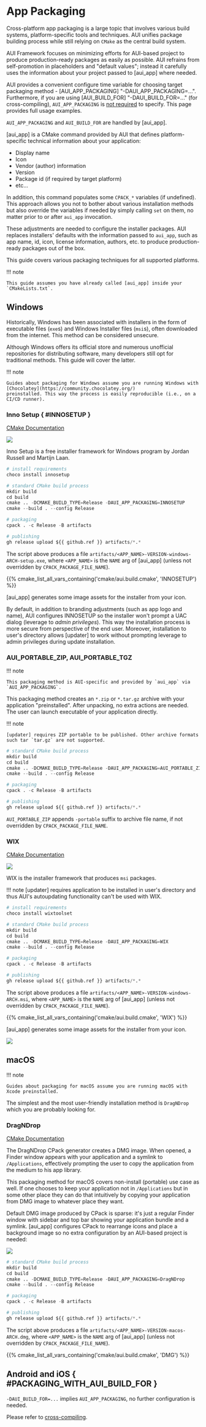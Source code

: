 # App Packaging

Cross-platform app packaging is a large topic that involves various build systems, platform-specific tools and
techniques. AUI unifies package building process while still relying on `CMake` as the central build system.

AUI Framework focuses on minimizing efforts for AUI-based project to produce production-ready packages as easily as
possible. AUI refrains from self-promotion in placeholders and "default values"; instead it carefully uses the
information about your project passed to [aui_app] where needed.

AUI provides a convenient configure time variable for choosing target packaging method -
[AUI_APP_PACKAGING] "-DAUI_APP_PACKAGING=...". Furthermore, if you are using [AUI_BUILD_FOR] "-DAUI_BUILD_FOR=..."
(for cross-compiling), `AUI_APP_PACKAGING` is [not required](#PACKAGING_WITH_AUI_BUILD_FOR) to specify. This page
provides full usage examples.

`AUI_APP_PACKAGING` and `AUI_BUILD_FOR` are handled by [aui_app].

[aui_app] is a CMake command provided by AUI that defines platform-specific technical information about your
application:

- Display name
- Icon
- Vendor (author) information
- Version
- Package id (if required by target platform)
- etc...

In addition, this command populates some `CPACK_*` variables (if undefined). This approach allows you not to bother
about various installation methods but also override the variables if needed by simply calling `set` on them, no matter
prior to or after `aui_app` invocation.

These adjustments are needed to configure the installer packages. AUI replaces installers' defaults with the information
passed to `aui_app`, such as app name, id, icon, license information, authors, etc. to produce production-ready packages
out of the box.

This guide covers various packaging techniques for all supported platforms.

!!! note

    This guide assumes you have already called [aui_app] inside your `CMakeLists.txt`.

## Windows

Historically, Windows has been associated with installers in the form of executable files (`exe`s) and Windows Installer
files (`msi`s), often downloaded from the internet. This method can be considered unsecure.

Although Windows offers its official store and numerous unofficial repositories for distributing software, many
developers still opt for traditional methods. This guide will cover the latter.

!!! note

    Guides about packaging for Windows assume you are running Windows with [Chocolatey](https://community.chocolatey.org/)
    preinstalled. This way the process is easily reproducible (i.e., on a CI/CD runner).

### Inno Setup { #INNOSETUP }

[CMake Documentation](https://cmake.org/cmake/help/latest/cpack_gen/innosetup.html)

![](imgs/innosetup.png)

Inno Setup is a free installer framework for Windows program by Jordan Russell and Martijn Laan.

```python
# install requirements
choco install innosetup

# standard CMake build process
mkdir build
cd build
cmake .. -DCMAKE_BUILD_TYPE=Release -DAUI_APP_PACKAGING=INNOSETUP
cmake --build . --config Release

# packaging
cpack . -c Release -B artifacts

# publishing
gh release upload ${{ github.ref }} artifacts/*.*
```

The script above produces a file `artifacts/<APP_NAME>-VERSION-windows-ARCH-setup.exe`, where `<APP_NAME>` is the `NAME`
arg of [aui_app] (unless not overridden by `CPACK_PACKAGE_FILE_NAME`).

{{% cmake_list_all_vars_containing('cmake/aui.build.cmake', 'INNOSETUP') %}}

[aui_app] generates some image assets for the installer from your icon.

By default, in addition to branding adjustments (such as app logo and name), AUI configures INNOSETUP so the installer
won't prompt a UAC dialog (leverage to _admin privileges_). This way the installation process is more secure from
perspective of the end user. Moreover, installation to user's directory allows [updater] to work without prompting
leverage to admin privileges during update installation.

### AUI_PORTABLE_ZIP, AUI_PORTABLE_TGZ

!!! note

    This packaging method is AUI-specific and provided by `aui_app` via `AUI_APP_PACKAGING`.

This packaging method creates an `*.zip` or `*.tar.gz` archive with your application "preinstalled". After
unpacking, no extra actions are needed. The user can launch executable of your application directly.

!!! note

    [updater] requires ZIP portable to be published. Other archive formats such tar `tar.gz` are not supported.

```python
# standard CMake build process
mkdir build
cd build
cmake .. -DCMAKE_BUILD_TYPE=Release -DAUI_APP_PACKAGING=AUI_PORTABLE_ZIP
cmake --build . --config Release

# packaging
cpack . -c Release -B artifacts

# publishing
gh release upload ${{ github.ref }} artifacts/*.*
```

`AUI_PORTABLE_ZIP` appends `-portable` suffix to archive file name, if not overridden by `CPACK_PACKAGE_FILE_NAME`.

### WIX

[CMake Documentation](https://cmake.org/cmake/help/latest/cpack_gen/wix.html)

![](imgs/wix.png)

WIX is the installer framework that produces `msi` packages.

!!! note
    [updater] requires application to be installed in user's directory and thus AUI's autoupdating functionality can't
    be used with WIX.

```python
# install requirements
choco install wixtoolset

# standard CMake build process
mkdir build
cd build
cmake .. -DCMAKE_BUILD_TYPE=Release -DAUI_APP_PACKAGING=WIX
cmake --build . --config Release

# packaging
cpack . -c Release -B artifacts

# publishing
gh release upload ${{ github.ref }} artifacts/*.*
```

The script above produces a file `artifacts/<APP_NAME>-VERSION-windows-ARCH.msi`, where `<APP_NAME>` is the `NAME` arg
of [aui_app] (unless not overridden by `CPACK_PACKAGE_FILE_NAME`).

{{% cmake_list_all_vars_containing('cmake/aui.build.cmake', 'WIX') %}}

[aui_app] generates some image assets for the installer from your icon.

![](imgs/wix_logo.png)

## macOS

!!! note

    Guides about packaging for macOS assume you are running macOS with Xcode preinstalled.

The simplest and the most user-friendly installation method is `DragNDrop` which you are probably looking for.

### DragNDrop

[CMake Documentation](https://cmake.org/cmake/help/latest/cpack_gen/dmg.html)

The DragNDrop CPack generator creates a DMG image. When opened, a Finder window appears with your application and a
symlink to `/Applications`, effectively prompting the user to copy the application from the medium to his app library.

This packaging method for macOS covers non-install (portable) use case as well. If one chooses to keep your application
not in `/Applications` but in some other place they can do that intuitively by copying your application from DMG image
to whatever place they want.

Default DMG image produced by CPack is sparse: it's just a regular Finder window with sidebar and top bar showing
your application bundle and a symlink. [aui_app] configures CPack to rearrange icons and place a background
image so no extra configuration by an AUI-based project is needed:

![](imgs/dmg.png)

```python
# standard CMake build process
mkdir build
cd build
cmake .. -DCMAKE_BUILD_TYPE=Release -DAUI_APP_PACKAGING=DragNDrop
cmake --build . --config Release

# packaging
cpack . -c Release -B artifacts

# publishing
gh release upload ${{ github.ref }} artifacts/*.*
```

The script above produces a file `artifacts/<APP_NAME>-VERSION-macos-ARCH.dmg`, where `<APP_NAME>` is the `NAME` arg of
[aui_app] (unless not overridden by `CPACK_PACKAGE_FILE_NAME`).

{{% cmake_list_all_vars_containing('cmake/aui.build.cmake', 'DMG') %}}

## Android and iOS { #PACKAGING_WITH_AUI_BUILD_FOR }

`-DAUI_BUILD_FOR=...` implies `AUI_APP_PACKAGING`, no further configuration is needed.

Please refer to [cross-compiling](crosscompiling.md).
